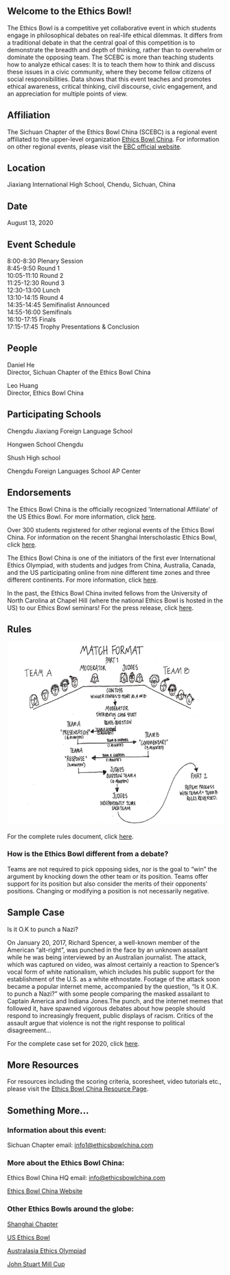 ## Welcome to the Ethics Bowl!

The Ethics Bowl is a competitive yet collaborative event in which students engage in philosophical debates on real-life ethical dilemmas. It differs from a traditional debate in that the central goal of this competition is to demonstrate the breadth and depth of thinking, rather than to overwhelm or dominate the opposing team. The SCEBC is more than teaching students how to analyze ethical cases: It is to teach them how to think and discuss these issues in a civic community, where they become fellow citizens of social responsibilities. Data shows that this event teaches and promotes ethical awareness, critical thinking, civil discourse, civic engagement, and an appreciation for multiple points of view.

## Affiliation

The Sichuan Chapter of the Ethics Bowl China (SCEBC) is a regional event affiliated to the upper-level organization <a href="https://ethicsbowlchina.com">Ethics Bowl China</a>. For information on other regional events, please visit the <a href="https://ethicsbowlchina.com">EBC official website</a>.

## Location

Jiaxiang International High School, Chendu, Sichuan, China

## Date

August 13, 2020

## Event Schedule

8:00-8:30 Plenary Session  
8:45-9:50 Round 1  
10:05-11:10 Round 2  
11:25-12:30 Round 3  
12:30-13:00 Lunch  
13:10-14:15 Round 4  
14:35-14:45 Semifinalist Announced  
14:55-16:00 Semifinals  
16:10-17:15 Finals  
17:15-17:45 Trophy Presentations & Conclusion

## People

Daniel He  
Director, Sichuan Chapter of the Ethics Bowl China

Leo Huang  
Director, Ethics Bowl China

## Participating Schools

Chengdu Jiaxiang Foreign Language School

Hongwen School Chengdu

Shush High school

Chengdu Foreign Languages School AP Center

## Endorsements

The Ethics Bowl China is the officially recognized 'International Affiliate' of the US Ethics Bowl. For more information, click <a href="http://nhseb.unc.edu">here</a>.

Over 300 students registered for other regional events of the Ethics Bowl China. For information on the recent Shanghai Interscholastic Ethics Bowl, click <a href="https://sieb.ethicsbowlchina.com">here</a>.

The Ethics Bowl China is one of the initiators of the first ever International Ethics Olympiad, with students and judges from China, Australia, Canada, and the US participating online from nine different time zones and three different continents. For more information, click <a href="https://rb.gy/fv8exc">here</a>.

In the past, the Ethics Bowl China invited fellows from the University of North Carolina at Chapel Hill (where the national Ethics Bowl is hosted in the US) to our Ethics Bowl seminars! For the press release, click <a href="https://sieb.ethicsbowlchina.com/anet.html">here</a>.

## Rules

![Rules](rules.png)

For the complete rules document, click <a href="https://ethicsbowlchina.com/resources.html">here</a>.

### How is the Ethics Bowl different from a debate?

Teams are not required to pick opposing sides, nor is the goal to “win” the argument by knocking down the other team or its position. Teams offer support for its position but also consider the merits of their opponents' positions. Changing or modifying a position is not necessarily negative.

## Sample Case

Is it O.K to punch a Nazi?

On January 20, 2017, Richard Spencer, a well-known member of the American “alt-right”, was punched in the face by an unknown assailant while he was being interviewed by an Australian journalist. The attack, which was captured on video, was almost certainly a reaction to Spencer’s vocal form of white nationalism, which includes his public support for the establishment of the U.S. as a white ethnostate. Footage of the attack soon became a popular internet meme, accompanied by the question, “Is it O.K. to punch a Nazi?” with some people comparing the masked assailant to Captain America and Indiana Jones.The punch, and the internet memes that followed it, have spawned vigorous debates about how people should respond to increasingly frequent, public displays of racism. Critics of the assault argue that violence is not the right response to political disagreement...

For the complete case set for 2020, click <a href="https://ethicsbowlchina.com/resources.html">here</a>.

## More Resources

For resources including the scoring criteria, scoresheet, video tutorials etc., please visit the <a href="https://ethicsbowlchina.com/resources.html">Ethics Bowl China Resource Page</a>.

## Something More...

### Information about this event:

Sichuan Chapter email: info1@ethicsbowlchina.com 

### More about the Ethics Bowl China:

Ethics Bowl China HQ email: info@ethicsbowlchina.com 

<a href="https://ethicsbowlchina.com">Ethics Bowl China Website</a>

### Other Ethics Bowls around the globe:

<a href="https://sieb.ethicsbowlchina.com">Shanghai Chapter</a>

<a href="http://nhseb.unc.edu">US Ethics Bowl</a>

<a href="https://www.ethicsolympiad.org">Australasia Ethics Olympiad</a>

<a href="http://millcup.wp.st-andrews.ac.uk">John Stuart Mill Cup</a>
